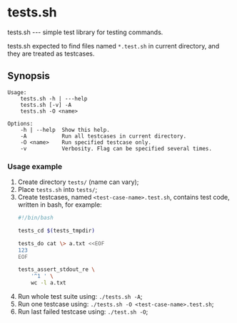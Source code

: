 tests.sh
========

tests.sh --- simple test library for testing commands.

tests.sh expected to find files named `*.test.sh` in current directory, and
they are treated as testcases.

## Synopsis
```
Usage:
    tests.sh -h | ---help
    tests.sh [-v] -A
    tests.sh -O <name>

Options:
    -h | --help  Show this help.
    -A           Run all testcases in current directory.
    -O <name>    Run specified testcase only.
    -v           Verbosity. Flag can be specified several times.
```

### Usage example

1. Create directory `tests/` (name can vary);
2. Place `tests.sh` into `tests/`;
3. Create testcases, named `<test-case-name>.test.sh`, contains test code,
   written in bash, for example:
   ```bash
   #!/bin/bash

   tests_cd $(tests_tmpdir)

   tests_do cat \> a.txt <<EOF
   123
   EOF

   tests_assert_stdout_re \
       '^1 ' \
       wc -l a.txt
   ```
4. Run whole test suite using: `./tests.sh -A`;
5. Run one testcase using: `./tests.sh -O <test-case-name>.test.sh`;
6. Run last failed testcase using: `./test.sh -O`;
